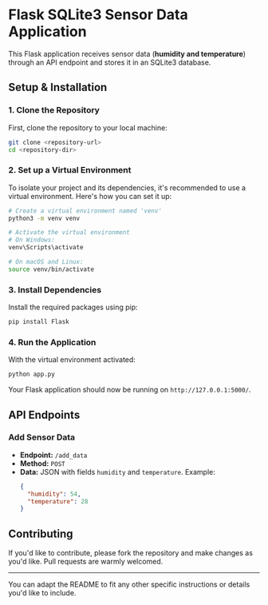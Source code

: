 # Flask SQLite3 Sensor Data Application

This Flask application receives sensor data (**humidity and temperature**) through an API endpoint and stores it in an SQLite3 database.

## Setup & Installation

### 1. Clone the Repository

First, clone the repository to your local machine:

```bash
git clone <repository-url>
cd <repository-dir>
```

### 2. Set up a Virtual Environment

To isolate your project and its dependencies, it's recommended to use a virtual environment. Here's how you can set it up:

```bash
# Create a virtual environment named 'venv'
python3 -m venv venv

# Activate the virtual environment
# On Windows:
venv\Scripts\activate

# On macOS and Linux:
source venv/bin/activate
```

### 3. Install Dependencies

Install the required packages using pip:

```bash
pip install Flask
```

### 4. Run the Application

With the virtual environment activated:

```bash
python app.py
```

Your Flask application should now be running on `http://127.0.0.1:5000/`.

## API Endpoints

### Add Sensor Data

- **Endpoint:** `/add_data`
- **Method:** `POST`
- **Data:** JSON with fields `humidity` and `temperature`.
  Example:
  ```json
  {
    "humidity": 54,
    "temperature": 28
  }
  ```

## Contributing

If you'd like to contribute, please fork the repository and make changes as you'd like. Pull requests are warmly welcomed.

---

You can adapt the README to fit any other specific instructions or details you'd like to include.
